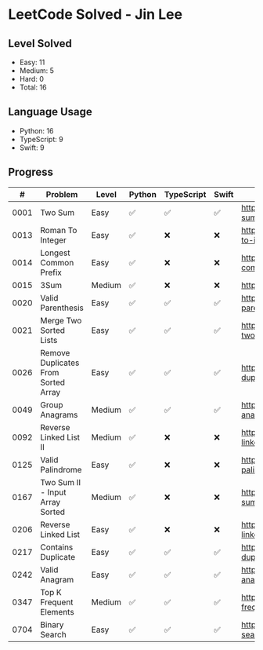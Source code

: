 # LeetCode Solved - Jin Lee

## Level Solved
- Easy: 11
- Medium: 5
- Hard: 0
- Total: 16

## Language Usage
- Python: 16
- TypeScript: 9
- Swift: 9

## Progress
|#   |Problem                             |Level |Python             |TypeScript         |Swift              |Link                                                                   |
|----|------------------------------------|------|-------------------|-------------------|-------------------|-----------------------------------------------------------------------|
|0001|Two Sum                             |Easy  |:white_check_mark: |:white_check_mark: |:white_check_mark: |https://leetcode.com/problems/two-sum/                                 |
|0013|Roman To Integer                    |Easy  |:white_check_mark: |:x:                |:x:                |https://leetcode.com/problems/roman-to-integer/                        |
|0014|Longest Common Prefix               |Easy  |:white_check_mark: |:x:                |:x:                |https://leetcode.com/problems/longest-common-prefix/                   |
|0015|3Sum                                |Medium|:white_check_mark: |:x:                |:x:                |https://leetcode.com/problems/3sum/                                    |
|0020|Valid Parenthesis                   |Easy  |:white_check_mark: |:white_check_mark: |:white_check_mark: |https://leetcode.com/problems/valid-parentheses/                       |
|0021|Merge Two Sorted Lists              |Easy  |:white_check_mark: |:white_check_mark: |:white_check_mark: |https://leetcode.com/problems/merge-two-sorted-lists/                  |
|0026|Remove Duplicates From Sorted Array |Easy  |:white_check_mark: |:white_check_mark: |:white_check_mark: |https://leetcode.com/problems/remove-duplicates-from-sorted-array/     |
|0049|Group Anagrams                      |Medium|:white_check_mark: |:white_check_mark: |:white_check_mark: |https://leetcode.com/problems/group-anagrams/                          |
|0092|Reverse Linked List II              |Medium|:white_check_mark: |:x:                |:x:                |https://leetcode.com/problems/reverse-linked-list-ii/                  |
|0125|Valid Palindrome                    |Easy  |:white_check_mark: |:x:                |:x:                |https://leetcode.com/problems/valid-palindrome/                        |
|0167|Two Sum II - Input Array Sorted     |Medium|:white_check_mark: |:x:                |:x:                |https://leetcode.com/problems/two-sum-ii-input-array-is-sorted/        |
|0206|Reverse Linked List                 |Easy  |:white_check_mark: |:x:                |:x:                |https://leetcode.com/problems/reverse-linked-list/                     |
|0217|Contains Duplicate                  |Easy  |:white_check_mark: |:white_check_mark: |:white_check_mark: |https://leetcode.com/problems/contains-duplicate/                      |
|0242|Valid Anagram                       |Easy  |:white_check_mark: |:white_check_mark: |:white_check_mark: |https://leetcode.com/problems/valid-anagram/                           |
|0347|Top K Frequent Elements             |Medium|:white_check_mark: |:white_check_mark: |:white_check_mark: |https://leetcode.com/problems/top-k-frequent-elements/                 |
|0704|Binary Search                       |Easy  |:white_check_mark: |:white_check_mark: |:white_check_mark: |https://leetcode.com/problems/binary-search/                           |